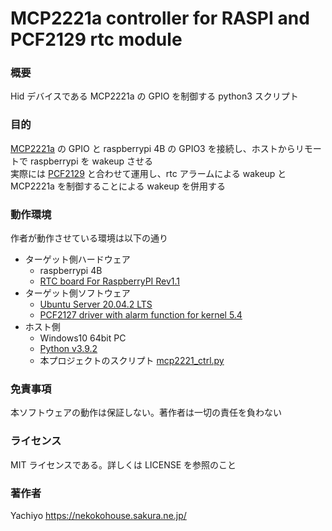 # MCP2221a controller for RASPI and PCF2129 rtc module

### 概要
Hid デバイスである MCP2221a の GPIO を制御する python3 スクリプト  

### 目的
[MCP2221a](https://www.microchip.com/wwwproducts/en/MCP2221A) の GPIO と raspberrypi 4B の GPIO3 を接続し、ホストからリモートで raspberrypi を wakeup させる  
実際には [PCF2129](https://www.nxp.com/products/peripherals-and-logic/signal-chain/real-time-clocks/rtcs-with-spi/accurate-rtc-with-battery-backup-selectable-ic-bus-or-spi:PCF2129) と合わせて運用し、rtc アラームによる wakeup と MCP2221a を制御することによる wakeup を併用する

### 動作環境
作者が動作させている環境は以下の通り

- ターゲット側ハードウェア
  - raspberrypi 4B
  - [RTC board For RaspberryPI Rev1.1](https://nekokohouse.sakura.ne.jp/raspi/#rasp_rtc)
- ターゲット側ソフトウェア
  - [Ubuntu Server 20.04.2 LTS](https://ubuntu.com/download/raspberry-pi)
  - [PCF2127 driver with alarm function for kernel 5.4](https://github.com/nekokomaru/pcf2127mod)
- ホスト側
  - Windows10 64bit PC
  - [Python v3.9.2](https://www.python.org/)
  - 本プロジェクトのスクリプト [mcp2221_ctrl.py](https://github.com/nekokomaru/hidctrl/tree/main/src/script)

### 免責事項
本ソフトウェアの動作は保証しない。著作者は一切の責任を負わない

### ライセンス
MIT ライセンスである。詳しくは LICENSE を参照のこと

### 著作者
Yachiyo <https://nekokohouse.sakura.ne.jp/>
